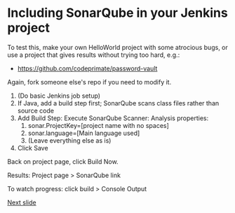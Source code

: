# Including SonarQube in your Jenkins project

To test this, make your own HelloWorld project with some atrocious bugs, or use a project that gives results without trying too hard, e.g.:
* https://github.com/codeprimate/password-vault

Again, fork someone else's repo if you need to modify it.

1. (Do basic Jenkins job setup)
2. If Java, add a build step first; SonarQube scans class files rather than source code
4. Add Build Step: Execute SonarQube Scanner: Analysis properties:
    1. sonar.ProjectKey=[project name with no spaces]
    1. sonar.language=[Main language used]
    1. (Leave everything else as is)
1. Click Save

Back on project page, click Build Now.

Results: Project page > SonarQube link

To watch progress: click build > Console Output

[Next slide](pipe_as_code.md)
